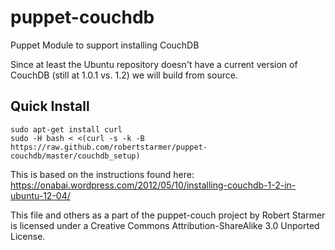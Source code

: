 puppet-couchdb
==============

Puppet Module to support installing CouchDB

Since at least the Ubuntu repository doesn't have a current version of CouchDB (still at 1.0.1 vs. 1.2) we will build from source.

Quick Install
-------------

	sudo apt-get install curl
	sudo -H bash < <(curl -s -k -B https://raw.github.com/robertstarmer/puppet-couchdb/master/couchdb_setup)

This is based on the instructions found here:
https://onabai.wordpress.com/2012/05/10/installing-couchdb-1-2-in-ubuntu-12-04/

This file and others as a part of the puppet-couch project by Robert Starmer is licensed under a Creative Commons Attribution-ShareAlike 3.0 Unported License.
